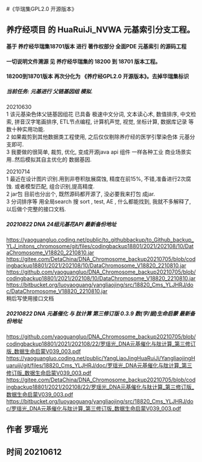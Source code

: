 #《华瑞集GPL2.0 开源版本》
## 养疗经项目 的 HuaRuiJi_NVWA 元基索引分支工程。
#### 基于 养疗经华瑞集18701版本 进行 著作权部分 全面PDE 元基索引 的源码工程
#### 一切说明文件溯源 见 养疗经华瑞集的 18200 到 18701 版本工程。
#### 18200到18701版本 再次分化为 《养疗经GPL2.0 开源版本》。去掉华瑞集标识


##### 当前任务: 元基进行 父链基因组 模拟.      
20210630    
1 该元基染色体父链基因组花 已具备 极速中文分词, 文本读心术, 数值排序, 中文检索, 拼音汉字笔画排序, ETL节点编程, 计算机声觉, 视觉, 坐标计算, 数据库记录 等数十种实用功能.           
2 如果裁剪到其他数据类工程使用, 之后仅仅剔除养疗经的医学引擎染色体 元基分支即可.          
3 我要做的很简单, 裁剪, 优化, 变成开源java api 组件 一样各种工业 商业场景实用..然后模拟其自主优化的 数据基因.           

20210714          
1 最近在设计图片识别.用到非卷积肽展腐蚀, 精度在前15%, 不错,准备进行2次腐蚀. 或者模型匹配, 组合识别,提高精度.                    
2 jar包 目前也分出个, 既然源码都开源了, 没必要我来打包 成jar.                 
3 分词排序等 用全局search 搜 sort , test, AE , 什么都能找到, 我就不多解释了, 以后做个完整的接口文档.    

##### 20210822 DNA 24组元基花API 最新备份地址             
https://yaoguangluo.coding.net/public/to_githubbackup/to_Github_backup_YLJ_initons_chromosome/git/files/codingbackup18801/2021/202108/10/DataChromosome_V18820_2210810.jar         
https://gitee.com/DetaChina/DNA_Chromosome_backup20210705/blob/codingbackup18801/2021/202108/10/DataChromosome_V18820_2210810.jar          
https://github.com/yaoguangluo/DNA_Chromosome_backup20210705/blob/codingbackup18801/2021/202108/10/DataChromosome_V18820_2210810.jar          
https://bitbucket.org/luoyaoguang/yangliaojing/src/18820_Cms_YLJHRJ/doc/DataChromosome_V18820_2210810.jar         
稍后写使用接口文档


##### 20210822 DNA 元基催化 与 肽计算 第三修订版 0.3.9 数(字/据)生命启蒙 最新备份地址             
https://github.com/yaoguangluo/DNA_Chromosome_backup20210705/blob/codingbackup18801/2021/202108/22/罗瑶光_DNA元基催化与肽计算_第三修订版_数据生命启蒙V039_003.pdf        
https://yaoguangluo.coding.net/public/YangLiaoJingHuaRuiJi/YangliaojingHuaruiji/git/files/18820_Cms_YLJHRJ/doc/罗瑶光_DNA元基催化与肽计算_第三修订版_数据生命启蒙V039_003.pdf          
https://gitee.com/DetaChina/DNA_Chromosome_backup20210705/blob/codingbackup18801/2021/202108/22/罗瑶光_DNA元基催化与肽计算_第三修订版_数据生命启蒙V039_003.pdf          
https://bitbucket.org/luoyaoguang/yangliaojing/src/18820_Cms_YLJHRJ/doc/罗瑶光_DNA元基催化与肽计算_第三修订版_数据生命启蒙V039_003.pdf                  


## 作者 罗瑶光             
## 时间 20210612                
